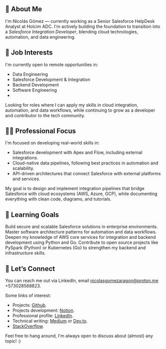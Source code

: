 ## 🦖 About Me
I'm Nicolás Gómez — currently working as a Senior Salesforce HelpDesk Analyst at Holcim ADC. I'm actively building the foundation to transition into a *Salesforce Integration Developer*, blending cloud technologies, automation, and data engineering.

## 🚀 Job Interests
I'm currently open to remote opportunities in:
- Data Engineering
- Salesforce Development & Integration
- Backend Development
- Software Engineering
- 
Looking for roles where I can apply my skills in cloud integration, automation, and data workflows, while continuing to grow as a developer and contributor to the tech community.

## 👨‍💻 Professional Focus
I'm focused on developing real-world skills in:

- Salesforce development with Apex and Flow, including external integrations.
- Cloud-native data pipelines, following best practices in automation and scalability.
- API-driven architectures that connect Salesforce with external platforms and services.

My goal is to design and implement integration pipelines that bridge Salesforce with cloud ecosystems (AWS, Azure, GCP), while documenting everything with clean code, diagrams, and tutorials.

## 🧠 Learning Goals
Build secure and scalable Salesforce solutions in enterprise environments.
Master software architecture patterns for automation and data workflows.
Deepen my knowledge of AWS core services for integration and backend development using Python and Go.
Contribute to open source projects like PySpark (Python) or Kubernetes (Go) to strengthen my backend and infrastructure skills.

## 📌 Let’s Connect
You can reach me out via LinkedIn, email nicolasgomezaragon@proton.me +573028568823.

Some links of interest:
- Projects: [Github](https://github.com/nickaragom7?tab=repositories).
- Projects development: [Notion](https://www.notion.so/1dc1232f65b180b68b12ccd0fa15abd8?v=1dc1232f65b1808b9006000c28001b21&pvs=4).
- Professional profile: [LinkedIn](https://linkedin.com/in/nickaragom7).
- Technical writing: [Medium]() or [Dev.to]().
- [StackOverflow](https://stackoverflow.com/users/13444020/nicol%c3%a1s-g%c3%b3mez). 

Feel free to hang around, I'm always open to discuss about (almost) any topic! :)
